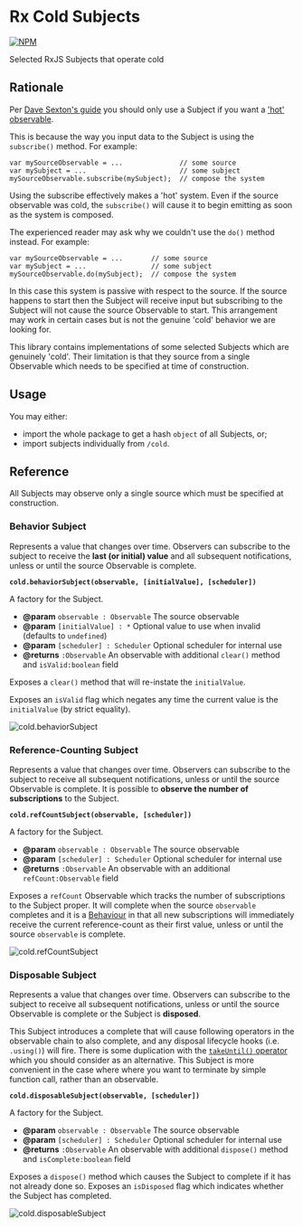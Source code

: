 # Rx Cold Subjects

[![NPM](https://nodei.co/npm/rx-cold-subjects.png)](http://github.com/bholloway/rx-cold-subjects)

Selected RxJS Subjects that operate cold

## Rationale

Per [Dave Sexton's guide](http://davesexton.com/blog/post/To-Use-Subject-Or-Not-To-Use-Subject.aspx) you should only use a Subject if you want a ['hot' observable](http://reactivex.io/documentation/observable.html).

This is because the way you input data to the Subject is using the `subscribe()` method. For example:

```
var mySourceObservable = ...              // some source
var mySubject = ...                       // some subject
mySourceObservable.subscribe(mySubject);  // compose the system
```

Using the subscribe effectively makes a 'hot' system. Even if the source observable was cold, the `subscribe()` will cause it to begin emitting as soon as the system is composed.

The experienced reader may ask why we couldn't use the `do()` method instead. For example:

```
var mySourceObservable = ...       // some source
var mySubject = ...                // some subject
mySourceObservable.do(mySubject);  // compose the system
```

In this case this system is passive with respect to the source. If the source happens to start then the Subject will receive input but subscribing to the Subject will not cause the source Observable to start. This arrangement may work in certain cases but is not the genuine 'cold' behavior we are looking for.

This library contains implementations of some selected Subjects which are genuinely 'cold'. Their limitation is that they source from a single Observable which needs to be specified at time of construction.

## Usage

You may either:
 * import the whole package to get a hash `object` of all Subjects, or;
 * import subjects individually from `/cold`.

## Reference

All Subjects may observe only a single source which must be specified at construction.

### Behavior Subject

Represents a value that changes over time. Observers can subscribe to the subject to receive the **last (or initial) value** and all subsequent notifications, unless or until the source Observable is complete.

**`cold.behaviorSubject(observable, [initialValue], [scheduler])`**

A factory for the Subject.

* **@param** `observable : Observable` The source observable
* **@param** `[initialValue] : *` Optional value to use when invalid (defaults to `undefined`)
* **@param** `[scheduler] : Scheduler` Optional scheduler for internal use
* **@returns** `:Observable` An observable with additional `clear()` method and `isValid:boolean` field

Exposes a `clear()` method that will re-instate the `initialValue`.

Exposes an `isValid` flag which negates any time the current value is the `initialValue` (by strict equality).

![cold.behaviorSubject](cold/behavior-subject.png)

### Reference-Counting Subject

Represents a value that changes over time. Observers can subscribe to the subject to receive all subsequent notifications, unless or until the source Observable is complete. It is possible to **observe the number of subscriptions** to the Subject.

**`cold.refCountSubject(observable, [scheduler])`**

A factory for the Subject.

* **@param** `observable : Observable` The source observable
* **@param** `[scheduler] : Scheduler` Optional scheduler for internal use
* **@returns** `:Observable` An observable with an additional `refCount:Observable` field

Exposes a `refCount` Observable which tracks the number of subscriptions to the Subject proper. It will complete when the source `observable` completes and it is a [Behaviour](http://www.introtorx.com/Content/v1.0.10621.0/02_KeyTypes.html#BehaviorSubject) in that all new subscriptions will immediately receive the current reference-count as their first value, unless or until the source `observable` is complete.

![cold.refCountSubject](cold/ref-count-subject.png)

### Disposable Subject

Represents a value that changes over time. Observers can subscribe to the subject to receive all subsequent notifications, unless or until the source Observable is complete or the Subject is **disposed**.

This Subject introduces a complete that will cause following operators in the observable chain to also complete, and any disposal lifecycle hooks (i.e. `.using()`) will fire. There is some duplication with the [`takeUntil()` operator](http://reactivex.io/documentation/operators/takeuntil.html) which you should consider as an alternative. This Subject is more convenient in the case where where you want to terminate by simple function call, rather than an observable.

**`cold.disposableSubject(observable, [scheduler])`**

A factory for the Subject.

* **@param** `observable : Observable` The source observable
* **@param** `[scheduler] : Scheduler` Optional scheduler for internal use
* **@returns** `:Observable` An observable with additional `dispose()` method and `isComplete:boolean` field

Exposes a `dispose()` method which causes the Subject to complete if it has not already done so. Exposes an `isDisposed` flag which indicates whether the Subject has completed.

![cold.disposableSubject](cold/disposable-subject.png)
